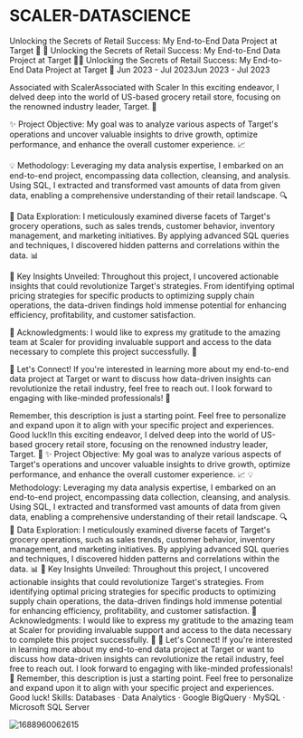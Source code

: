 # SCALER-DATASCIENCE
 Unlocking the Secrets of Retail Success: My End-to-End Data Project at Target 🛒
🎯 Unlocking the Secrets of Retail Success: My End-to-End Data Project at Target 🛒🎯 Unlocking the Secrets of Retail Success: My End-to-End Data Project at Target 🛒
Jun 2023 - Jul 2023Jun 2023 - Jul 2023

Associated with ScalerAssociated with Scaler
In this exciting endeavor, I delved deep into the world of US-based grocery retail store, focusing on the renowned industry leader, Target. 🎯

✨ Project Objective: My goal was to analyze various aspects of Target's operations and uncover valuable insights to drive growth, optimize performance, and enhance the overall customer experience. 📈

💡 Methodology: Leveraging my data analysis expertise, I embarked on an end-to-end project, encompassing data collection, cleansing, and analysis. Using SQL, I extracted and transformed vast amounts of data from given data, enabling a comprehensive understanding of their retail landscape. 🔍

🔎 Data Exploration: I meticulously examined diverse facets of Target's grocery operations, such as sales trends, customer behavior, inventory management, and marketing initiatives. By applying advanced SQL queries and techniques, I discovered hidden patterns and correlations within the data. 📊

🚀 Key Insights Unveiled: Throughout this project, I uncovered actionable insights that could revolutionize Target's strategies. From identifying optimal pricing strategies for specific products to optimizing supply chain operations, the data-driven findings hold immense potential for enhancing efficiency, profitability, and customer satisfaction. 

🤝 Acknowledgments: I would like to express my gratitude to the amazing team at Scaler for providing invaluable support and access to the data necessary to complete this project successfully. 🙏

🌟 Let's Connect! If you're interested in learning more about my end-to-end data project at Target or want to discuss how data-driven insights can revolutionize the retail industry, feel free to reach out. I look forward to engaging with like-minded professionals! 🤝

Remember, this description is just a starting point. Feel free to personalize and expand upon it to align with your specific project and experiences. Good luck!In this exciting endeavor, I delved deep into the world of US-based grocery retail store, focusing on the renowned industry leader, Target. 🎯 ✨ Project Objective: My goal was to analyze various aspects of Target's operations and uncover valuable insights to drive growth, optimize performance, and enhance the overall customer experience. 📈 💡 Methodology: Leveraging my data analysis expertise, I embarked on an end-to-end project, encompassing data collection, cleansing, and analysis. Using SQL, I extracted and transformed vast amounts of data from given data, enabling a comprehensive understanding of their retail landscape. 🔍 🔎 Data Exploration: I meticulously examined diverse facets of Target's grocery operations, such as sales trends, customer behavior, inventory management, and marketing initiatives. By applying advanced SQL queries and techniques, I discovered hidden patterns and correlations within the data. 📊 🚀 Key Insights Unveiled: Throughout this project, I uncovered actionable insights that could revolutionize Target's strategies. From identifying optimal pricing strategies for specific products to optimizing supply chain operations, the data-driven findings hold immense potential for enhancing efficiency, profitability, and customer satisfaction. 🤝 Acknowledgments: I would like to express my gratitude to the amazing team at Scaler for providing invaluable support and access to the data necessary to complete this project successfully. 🙏 🌟 Let's Connect! If you're interested in learning more about my end-to-end data project at Target or want to discuss how data-driven insights can revolutionize the retail industry, feel free to reach out. I look forward to engaging with like-minded professionals! 🤝 Remember, this description is just a starting point. Feel free to personalize and expand upon it to align with your specific project and experiences. Good luck!
Skills: Databases · Data Analytics · Google BigQuery · MySQL · Microsoft SQL Server


![1688960062615](https://github.com/DebershiMitra/SCALER-DATASCIENCE/assets/144292625/50f77fa4-aa3d-499c-8690-38efff16e063)
